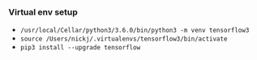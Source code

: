 



### Virtual env setup

* ```/usr/local/Cellar/python3/3.6.0/bin/python3 -m venv tensorflow3```
* ```source /Users/nickj/.virtualenvs/tensorflow3/bin/activate```
* ```pip3 install --upgrade tensorflow```
